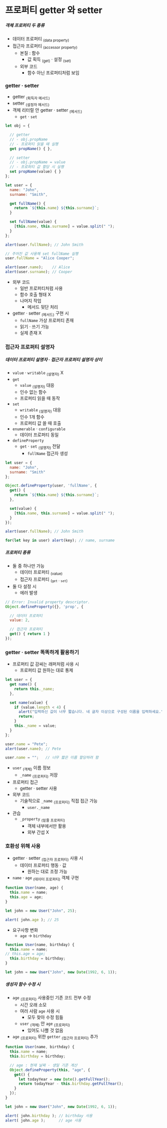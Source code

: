프로퍼티 getter 와 setter
=======================

##### 객체 프로퍼티 두 종류
- 데이터 프로퍼티 <sub>(data property)</sub>
- 접근자 프로퍼티 <sub>(accessor property)</sub>
  - 본질 : 함수
    - 값 획득 <sub>(get)</sub> · 설정 <sub>(set)</sub>
  - 외부 코드
    - 함수 아닌 프로퍼티처럼 보임

### getter · setter
- getter <sub>(획득자 메서드)</sub>
- setter <sub>(설정자 메서드)</sub>
- 객체 리터럴 안 getter · setter <sub>(메서드)</sub>
  - `get` · `set`
```javascript
let obj = {

  // getter
  // - obj.propName
  // - 프로퍼티 읽을 때 실행
  get propName() { },

  // setter
  // - obj.propName = value
  // - 프로퍼티 값 할당 시 실행
  set propName(value) { }
};
```
```javascript
let user = {
  name: "John",
  surname: "Smith",

  get fullName() {
    return `${this.name} ${this.surname}`;
  }

  set fullName(value) {
    [this.name, this.surname] = value.split(" ");
  }
};

alert(user.fullName); // John Smith

// 주어진 값 사용해 set fullName 실행
user.fullName = "Alice Cooper";

alert(user.name);    // Alice
alert(user.surname); // Cooper
```
- 외부 코드
  - 일반 프로퍼티처럼 사용
  - 함수 호출 형태 X
  - 나머지 작업
    - 메서드 뒷단 처리
- getter · setter <sub>(메서드)</sub> 구현 시
  - `fullName` 가상 프로퍼티 존재
  - 읽기 · 쓰기 가능
  - 실제 존재 X

### 접근자 프로퍼티 설명자

##### 데이터 프로퍼티 설명자 · 접근자 프로퍼티 설명자 상이
- `value` · `writable` <sub>(설명자)</sub> X
- `get`
  - `value` <sub>(설명자)</sub> 대응
  - 인수 없는 함수
  - 프로퍼티 읽을 때 동작
- `set`
  - `writable` <sub>(설명자)</sub> 대응
  - 인수 1개 함수
  - 프로퍼티 값 쓸 때 호출
- `enumerable` · `configurable`
  - 데이터 프로퍼티 동일
- `defineProperty`
  - `get` · `set` <sub>(설명자)</sub> 전달
    - `fullName` 접근자 생성
```javascript
let user = {
  name: "John",
  surname: "Smith"
};

Object.defineProperty(user, 'fullName', {
  get() {
    return `${this.name} ${this.surname}`;
  },

  set(value) {
    [this.name, this.surname] = value.split(" ");
  }
});

alert(user.fullName); // John Smith

for(let key in user) alert(key); // name, surname
```

##### 프로퍼티 종류
- 둘 중 하나만 가능
  - 데이터 프로퍼티 <sub>(value)</sub>
  - 접근자 프로퍼티 <sub>(`get` · `set`)</sub>
- 둘 다 설정 시
  - 에러 발생
```javascript
// Error: Invalid property descriptor.
Object.defineProperty({}, 'prop', {

  // 데이터 프로퍼티
  value: 2,

  // 접근자 프로퍼티
  get() { return 1 }
});
```

### getter · setter 똑똑하게 활용하기
- 프로퍼티 값 감싸는 래퍼처럼 사용 시
  - 프로퍼티 값 원하는 대로 통제
```javascript
let user = {
  get name() {
    return this._name;
  },

  set name(value) {
    if (value.length < 4) {
      alert("입력하신 값이 너무 짧습니다. 네 글자 이상으로 구성된 이름을 입력하세요.");
      return;
    }
    this._name = value;
  }
};

user.name = "Pete";
alert(user.name); // Pete

user.name = "";   // 너무 짧은 이름 할당하려 함
```
- `user` <sub>(객체)</sub> 이름 정보
  - `_name` <sub>(프로퍼티)</sub> 저장
- 프로퍼티 접근
  - getter · setter 사용
- 외부 코드
  - 기술적으로 `_name` <sub>(프로퍼티)</sub> 직접 접근 가능
    - `user._name`
- 관습
  - `_property` <sub>(밑줄 프로퍼티)</sub>
    - 객체 내부에서만 활용
    - 외부 간섭 X

### 호환성 위해 사용
- getter · setter <sub>(접근자 프로퍼티)</sub> 사용 시
  - 데이터 프로퍼티 행동 · 값
    - 원하는 대로 조정 가능
- `name` · `age` <sub>(데이터 프로퍼티)</sub> 객체 구현
```javascript
function User(name, age) {
  this.name = name;
  this.age = age;
}

let john = new User("John", 25);

alert( john.age ); // 25
```
- 요구사항 변화
  - `age` → `birthday`
```javascript
function User(name, birthday) {
  this.name = name;
// this.age = age;
  this.birthday = birthday;
}

let john = new User("John", new Date(1992, 6, 1));
```

##### 생성자 함수 수정 시
- `age` <sub>(프로퍼티)</sub> 사용중인 기존 코드 전부 수정
  - 시간 오래 소모
  - 여러 사람 `age` 사용 시
    - 모두 찾아 수정 힘듦
  - `user` <sub>(객체)</sub> 안 `age` <sub>(프로퍼티)</sub>
    - 있어도 나쁠 것 없음
- `age` <sub>(프로퍼티)</sub> 위한 `getter` <sub>(접근자 프로퍼티)</sub> 추가
```javascript
function User(name, birthday) {
  this.name = name;
  this.birthday = birthday;

  // age : 현재 날짜 · 생일 기준 계산
  Object.defineProperty(this, "age", {
    get() {
      let todayYear = new Date().getFullYear();
      return todayYear - this.birthday.getFullYear();
    }
  });
}

let john = new User("John", new Date(1992, 6, 1));

alert( john.birthday ); // birthday 사용
alert( john.age );      // age 사용
```
